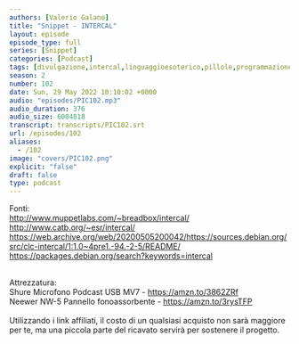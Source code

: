 ```yaml
---
authors: [Valerio Galano]
title: "Snippet - INTERCAL"
layout: episode
episode_type: full
series: [Snippet]
categories: [Podcast]
tags: [divulgazione,intercal,linguaggioesoterico,pillole,programmazione,software,storia]
season: 2
number: 102
date: Sun, 29 May 2022 10:10:02 +0000
audio: "episodes/PIC102.mp3"
audio_duration: 376
audio_size: 6004818
transcript: transcripts/PIC102.srt
url: /episodes/102
aliases: 
  - /102
image: "covers/PIC102.png"
explicit: "false"
draft: false
type: podcast
---
```

Fonti: <br />
<a href="http://www.muppetlabs.com/~breadbox/intercal/" rel="noopener">http://www.muppetlabs.com/~breadbox/intercal/</a> <br />
<a href="http://www.catb.org/~esr/intercal/" rel="noopener">http://www.catb.org/~esr/intercal/</a> <br />
<a href="https://web.archive.org/web/20200505200042/https://sources.debian.org/src/clc-intercal/1:1.0~4pre1.-94.-2-5/README/" rel="noopener">https://web.archive.org/web/20200505200042/https://sources.debian.org/src/clc-intercal/1:1.0~4pre1.-94.-2-5/README/</a> <br />
<a href="https://packages.debian.org/search?keywords=intercal" rel="noopener">https://packages.debian.org/search?keywords=intercal</a> <br />
<br />




Attrezzatura:<br />
Shure Microfono Podcast USB MV7 - <a href="https://amzn.to/3862ZRf" rel="noopener">https://amzn.to/3862ZRf</a> <br />
Neewer NW-5 Pannello fonoassorbente - <a href="https://amzn.to/3rysTFP" rel="noopener">https://amzn.to/3rysTFP</a> <br />
<br />
Utilizzando i link affiliati, il costo di un qualsiasi acquisto non sarà maggiore per te, ma una piccola parte del ricavato servirà per sostenere il progetto.<br />
<br />






